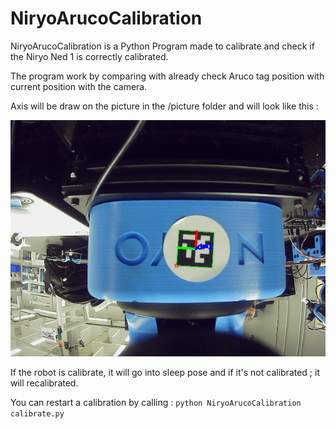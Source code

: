 # NiryoArucoCalibration

NiryoArucoCalibration is a Python Program made to calibrate and check if the Niryo Ned 1 is correctly calibrated.

The program work by comparing with already check Aruco tag position with current position with the camera.

Axis will be draw on the picture in the /picture folder and will look like this :

![alt text](https://github.com/DEUS-X9/NiryoArucoCalibration/blob/main/picture/testAxis0.png)

If the robot is calibrate, it will go into sleep pose and if it's not calibrated ; it will recalibrated.

You can restart a calibration by calling :
```python NiryoArucoCalibration calibrate.py ```
